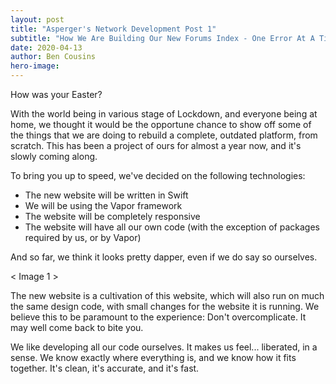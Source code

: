 ```yaml
---
layout: post
title: "Asperger's Network Development Post 1"
subtitle: "How We Are Building Our New Forums Index - One Error At A Time"
date: 2020-04-13
author: Ben Cousins
hero-image: 
---
```

How was your Easter? 

With the world being in various stage of Lockdown, and everyone being at home, we thought it would be the opportune chance to show off some of the things that we are doing to rebuild a complete, outdated platform, from scratch. This has been a project of ours for almost a year now, and it's slowly coming along. 

To bring you up to speed, we've decided on the following technologies: 

* The new website will be written in Swift
* We will be using the Vapor framework
* The website will be completely responsive
* The website will have all our own code (with the exception of packages required by us, or by Vapor)

And so far, we think it looks pretty dapper, even if we do say so ourselves. 

< Image 1 >

The new website is a cultivation of this website, which will also run on much the same design code, with small changes for the website it is running. We believe this to be paramount to the experience: Don't overcomplicate. It may well come back to bite you. 

We like developing all our code ourselves. It makes us feel... liberated, in a sense. We know exactly where everything is, and we know how it fits together. It's clean, it's accurate, and it's fast. 
